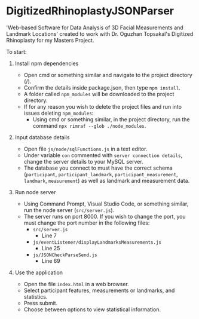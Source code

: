 # DigitizedRhinoplastyJSONParser
'Web-based Software for Data Analysis of 3D Facial Measurements and Landmark Locations' created to work with Dr. Oguzhan Topsakal's Digitized Rhinoplasty for my Masters Project.

To start:

1. Install npm dependencies

    * Open cmd or something similar and navigate to the project directory (/).
    * Confirm the details inside package.json, then type ```npm install```.
    * A folder called ```npm_modules``` will be downloaded to the project directory.
    * If for any reason you wish to delete the project files and run into issues deleting ```npm_modules```:
        * Using cmd or something similar, in the project directory, run the command ```npx rimraf --glob ./node_modules```.
    
2. Input database details

    * Open file ```js/node/sqlFunctions.js``` in a text editor.
    * Under variable ```con``` commented with ```server connection details```, change the server details to your MySQL server.
    * The database you connect to must have the correct schema (```participant```, ```participant_landmark```, ```participant_measurement```, ```landmark```, ```measurement```) as well as landmark and measurement data.

3. Run node server

    * Using Command Prompt, Visual Studio Code, or something similar, run the node server (```src/server.js```).
    * The server runs on port 8000. If you wish to change the port, you must change the port number in the following files:
        * ```src/server.js```
            * Line 7
        * ```js/eventListener/displayLandmarksMeasurements.js```
            * Line 25
        * ```js/JSONCheckParseSend.js```
            * Line 69

4. Use the application
    * Open the file ```index.html``` in a web browser.
    * Select participant features, measurements or landmarks, and statistics.
    * Press submit.
    * Choose between options to view statistical information.

